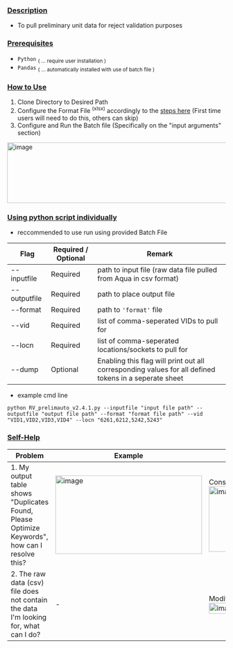 ### <ins>Description</ins>
- To pull preliminary unit data for reject validation purposes

### <ins>Prerequisites</ins> 
- `Python`  <sub>( ... require user installation )</sub>
- `Pandas` <sub>( ... automatically installed with use of batch file )</sub>

### <ins>How to Use</ins>
1) Clone Directory to Desired Path
2) Configure the Format File <sup>(xlsx)</sup> accordingly to the [steps here](ConfiguringTheFormatFile.md)   (First time users will need to do this, others can skip)
3) Configure and Run the Batch file (Specifically on the "input arguments" section)
<img width="550" height="140" alt="image" src="https://github.com/user-attachments/assets/bc955576-cd3c-41e9-b807-01377f9eb7c2" />

### <ins>Using python script individually<ins>
- reccommended to use run using provided Batch File 

| Flag | Required / Optional | Remark |
| - | - | - |
| --inputfile | Required | path to input file (raw data file pulled from Aqua in csv format) |
| --outputfile | Required | path to place output file |
| --format | Required | path to `'format'` file |
| --vid | Required | list of comma-seperated VIDs to pull for |
| --locn | Required | list of comma-seperated locations/sockets to pull for | 
| --dump | Optional | Enabling this flag will print out all corresponding values for all defined tokens in a seperate sheet | 

- example cmd line
  
<pre><code>python RV_prelimauto_v2.4.1.py --inputfile "input file path" --outputfile "output file path" --format "format file path" --vid "VID1,VID2,VID3,VID4" --locn "6261,6212,5242,5243"</code></pre>

### <ins>Self-Help</ins>
| Problem | Example | Solution |
| - | - | - |
| 1. My output table shows "Duplicates Found, Please Optimize Keywords", how can I resolve this? | <img width="338" height="181" alt="image" src="https://github.com/user-attachments/assets/a7b892d8-4eb2-4d5d-80ec-9c0c0360acef" /> | Console will point to the token (blue) and all matches (red) based on the "Keywords" & "Exclude_Keywords" defined in the Format File, thus optimize your parameters accordingly  <img width="951" height="151" alt="image" src="https://github.com/user-attachments/assets/dae2441a-4b2f-4ab3-9753-5e91600deac1" /> |
| 2. The raw data (csv) file does not contain the data I'm looking for, what can I do? | - | Modify this line in the batch file to point to your customized aqua report <img width="1700" height="25" alt="image" src="https://github.com/user-attachments/assets/a5fc9d79-9832-482b-b28b-6b783eb384e7" /> |




